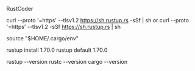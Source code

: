 RustCoder

curl --proto '=https' --tlsv1.2 https://sh.rustup.rs -sSf | sh
or
curl --proto '=https' --tlsv1.2 -sSf https://sh.rustup.rs | sh

source "$HOME/.cargo/env"

rustup install 1.70.0
rustup default 1.70.0

rustup --version
rustc --version
cargo --version
